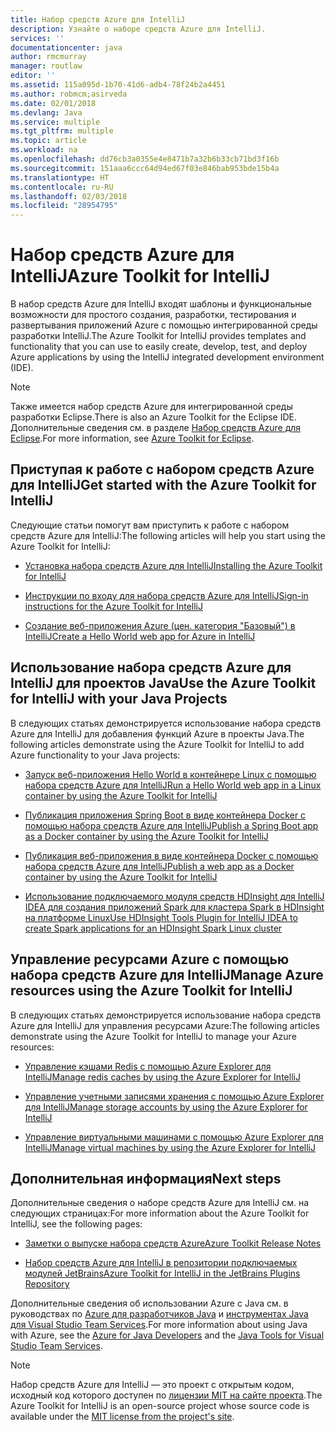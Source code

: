 ```yaml
---
title: Набор средств Azure для IntelliJ
description: Узнайте о наборе средств Azure для IntelliJ.
services: ''
documentationcenter: java
author: rmcmurray
manager: routlaw
editor: ''
ms.assetid: 115a095d-1b70-41d6-adb4-78f24b2a4451
ms.author: robmcm;asirveda
ms.date: 02/01/2018
ms.devlang: Java
ms.service: multiple
ms.tgt_pltfrm: multiple
ms.topic: article
ms.workload: na
ms.openlocfilehash: dd76cb3a0355e4e8471b7a32b6b33cb71bd3f16b
ms.sourcegitcommit: 151aaa6ccc64d94ed67f03e846bab953bde15b4a
ms.translationtype: HT
ms.contentlocale: ru-RU
ms.lasthandoff: 02/03/2018
ms.locfileid: "28954795"
---
```

# <a name="azure-toolkit-for-intellij"></a><span data-ttu-id="e41eb-103">Набор средств Azure для IntelliJ</span><span class="sxs-lookup"><span data-stu-id="e41eb-103">Azure Toolkit for IntelliJ</span></span>
<span data-ttu-id="e41eb-104">В набор средств Azure для IntelliJ входят шаблоны и функциональные возможности для простого создания, разработки, тестирования и развертывания приложений Azure с помощью интегрированной среды разработки IntelliJ.</span><span class="sxs-lookup"><span data-stu-id="e41eb-104">The Azure Toolkit for IntelliJ provides templates and functionality that you can use to easily create, develop, test, and deploy Azure applications by using the IntelliJ integrated development environment (IDE).</span></span>

> [!NOTE]
> 
> <span data-ttu-id="e41eb-105">Также имеется набор средств Azure для интегрированной среды разработки Eclipse.</span><span class="sxs-lookup"><span data-stu-id="e41eb-105">There is also an Azure Toolkit for the Eclipse IDE.</span></span> <span data-ttu-id="e41eb-106">Дополнительные сведения см. в разделе [Набор средств Azure для Eclipse](../eclipse/azure-toolkit-for-eclipse.md).</span><span class="sxs-lookup"><span data-stu-id="e41eb-106">For more information, see [Azure Toolkit for Eclipse](../eclipse/azure-toolkit-for-eclipse.md).</span></span>
> 

## <a name="get-started-with-the-azure-toolkit-for-intellij"></a><span data-ttu-id="e41eb-107">Приступая к работе с набором средств Azure для IntelliJ</span><span class="sxs-lookup"><span data-stu-id="e41eb-107">Get started with the Azure Toolkit for IntelliJ</span></span>
<span data-ttu-id="e41eb-108">Следующие статьи помогут вам приступить к работе с набором средств Azure для IntelliJ:</span><span class="sxs-lookup"><span data-stu-id="e41eb-108">The following articles will help you start using the Azure Toolkit for IntelliJ:</span></span>

* [<span data-ttu-id="e41eb-109">Установка набора средств Azure для IntelliJ</span><span class="sxs-lookup"><span data-stu-id="e41eb-109">Installing the Azure Toolkit for IntelliJ</span></span>](azure-toolkit-for-intellij-installation.md)

* [<span data-ttu-id="e41eb-110">Инструкции по входу для набора средств Azure для IntelliJ</span><span class="sxs-lookup"><span data-stu-id="e41eb-110">Sign-in instructions for the Azure Toolkit for IntelliJ</span></span>](azure-toolkit-for-intellij-sign-in-instructions.md)

* [<span data-ttu-id="e41eb-111">Создание веб-приложения Azure (цен. категория "Базовый") в IntelliJ</span><span class="sxs-lookup"><span data-stu-id="e41eb-111">Create a Hello World web app for Azure in IntelliJ</span></span>](azure-toolkit-for-intellij-create-hello-world-web-app.md)

## <a name="use-the-azure-toolkit-for-intellij-with-your-java-projects"></a><span data-ttu-id="e41eb-112">Использование набора средств Azure для IntelliJ для проектов Java</span><span class="sxs-lookup"><span data-stu-id="e41eb-112">Use the Azure Toolkit for IntelliJ with your Java Projects</span></span>
<span data-ttu-id="e41eb-113">В следующих статьях демонстрируется использование набора средств Azure для IntelliJ для добавления функций Azure в проекты Java.</span><span class="sxs-lookup"><span data-stu-id="e41eb-113">The following articles demonstrate using the Azure Toolkit for IntelliJ to add Azure functionality to your Java projects:</span></span>

* [<span data-ttu-id="e41eb-114">Запуск веб-приложения Hello World в контейнере Linux с помощью набора средств Azure для IntelliJ</span><span class="sxs-lookup"><span data-stu-id="e41eb-114">Run a Hello World web app in a Linux container by using the Azure Toolkit for IntelliJ</span></span>](azure-toolkit-for-intellij-hello-world-web-app-linux.md)

* [<span data-ttu-id="e41eb-115">Публикация приложения Spring Boot в виде контейнера Docker с помощью набора средств Azure для IntelliJ</span><span class="sxs-lookup"><span data-stu-id="e41eb-115">Publish a Spring Boot app as a Docker container by using the Azure Toolkit for IntelliJ</span></span>](azure-toolkit-for-intellij-publish-spring-boot-docker-app.md)

* [<span data-ttu-id="e41eb-116">Публикация веб-приложения в виде контейнера Docker с помощью набора средств Azure для IntelliJ</span><span class="sxs-lookup"><span data-stu-id="e41eb-116">Publish a web app as a Docker container by using the Azure Toolkit for IntelliJ</span></span>](azure-toolkit-for-intellij-publish-as-docker-container.md)

* [<span data-ttu-id="e41eb-117">Использование подключаемого модуля средств HDInsight для IntelliJ IDEA для создания приложений Spark для кластера Spark в HDInsight на платформе Linux</span><span class="sxs-lookup"><span data-stu-id="e41eb-117">Use HDInsight Tools Plugin for IntelliJ IDEA to create Spark applications for an HDInsight Spark Linux cluster</span></span>](/azure/hdinsight/hdinsight-apache-spark-intellij-tool-plugin)

## <a name="manage-azure-resources-using-the-azure-toolkit-for-intellij"></a><span data-ttu-id="e41eb-118">Управление ресурсами Azure с помощью набора средств Azure для IntelliJ</span><span class="sxs-lookup"><span data-stu-id="e41eb-118">Manage Azure resources using the Azure Toolkit for IntelliJ</span></span>
<span data-ttu-id="e41eb-119">В следующих статьях демонстрируется использование набора средств Azure для IntelliJ для управления ресурсами Azure:</span><span class="sxs-lookup"><span data-stu-id="e41eb-119">The following articles demonstrate using the Azure Toolkit for IntelliJ to manage your Azure resources:</span></span>

* [<span data-ttu-id="e41eb-120">Управление кэшами Redis с помощью Azure Explorer для IntelliJ</span><span class="sxs-lookup"><span data-stu-id="e41eb-120">Manage redis caches by using the Azure Explorer for IntelliJ</span></span>](azure-toolkit-for-intellij-managing-redis-caches-using-azure-explorer.md)

* [<span data-ttu-id="e41eb-121">Управление учетными записями хранения с помощью Azure Explorer для IntelliJ</span><span class="sxs-lookup"><span data-stu-id="e41eb-121">Manage storage accounts by using the Azure Explorer for IntelliJ</span></span>](azure-toolkit-for-intellij-managing-virtual-machines-using-azure-explorer.md)

* [<span data-ttu-id="e41eb-122">Управление виртуальными машинами с помощью Azure Explorer для IntelliJ</span><span class="sxs-lookup"><span data-stu-id="e41eb-122">Manage virtual machines by using the Azure Explorer for IntelliJ</span></span>](azure-toolkit-for-intellij-managing-storage-accounts-using-azure-explorer.md)

## <a name="next-steps"></a><span data-ttu-id="e41eb-123">Дополнительная информация</span><span class="sxs-lookup"><span data-stu-id="e41eb-123">Next steps</span></span>

<span data-ttu-id="e41eb-124">Дополнительные сведения о наборе средств Azure для IntelliJ см. на следующих страницах:</span><span class="sxs-lookup"><span data-stu-id="e41eb-124">For more information about the Azure Toolkit for IntelliJ, see the following pages:</span></span>

* [<span data-ttu-id="e41eb-125">Заметки о выпуске набора средств Azure</span><span class="sxs-lookup"><span data-stu-id="e41eb-125">Azure Toolkit Release Notes</span></span>](https://github.com/Microsoft/azure-tools-for-java/releases)

* [<span data-ttu-id="e41eb-126">Набор средств Azure для IntelliJ в репозитории подключаемых модулей JetBrains</span><span class="sxs-lookup"><span data-stu-id="e41eb-126">Azure Toolkit for IntelliJ in the JetBrains Plugins Repository</span></span>](https://plugins.jetbrains.com/plugin/8053-azure-toolkit-for-intellij)

<span data-ttu-id="e41eb-127">Дополнительные сведения об использовании Azure с Java см. в руководствах по [Azure для разработчиков Java](https://docs.microsoft.com/java/azure/) и [инструментах Java для Visual Studio Team Services](https://java.visualstudio.com/).</span><span class="sxs-lookup"><span data-stu-id="e41eb-127">For more information about using Java with Azure, see the [Azure for Java Developers](https://docs.microsoft.com/java/azure/) and the [Java Tools for Visual Studio Team Services](https://java.visualstudio.com/).</span></span>

> [!NOTE]
> 
> <span data-ttu-id="e41eb-128">Набор средств Azure для IntelliJ — это проект с открытым кодом, исходный код которого доступен по [лицензии MIT на сайте проекта](https://github.com/microsoft/azure-tools-for-java).</span><span class="sxs-lookup"><span data-stu-id="e41eb-128">The Azure Toolkit for IntelliJ is an open-source project whose source code is available under the [MIT license from the project's site](https://github.com/microsoft/azure-tools-for-java).</span></span>
> 

<!-- [!INCLUDE [azure-toolkit-for-intellij-additional-resources](../includes/azure-toolkit-for-intellij-additional-resources.md)] -->

<!-- URL List -->

[Azure for Java Developers]: https://docs.microsoft.com/java/azure/
[Java Tools for Visual Studio Team Services]: https://java.visualstudio.com/

<!-- Temporarily Deprecated URLs -->

<!-- [Debug a Java Web App on Azure in IntelliJ]: ./app-service-web/app-service-web-debug-java-web-app-in-intellij.md -->
